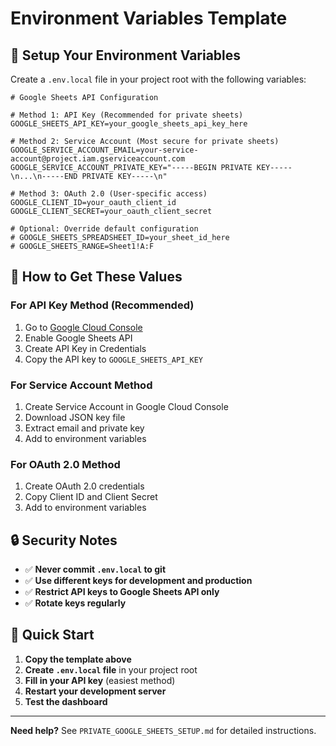 # Environment Variables Template

## 🔧 **Setup Your Environment Variables**

Create a `.env.local` file in your project root with the following variables:

```env
# Google Sheets API Configuration

# Method 1: API Key (Recommended for private sheets)
GOOGLE_SHEETS_API_KEY=your_google_sheets_api_key_here

# Method 2: Service Account (Most secure for private sheets)
GOOGLE_SERVICE_ACCOUNT_EMAIL=your-service-account@project.iam.gserviceaccount.com
GOOGLE_SERVICE_ACCOUNT_PRIVATE_KEY="-----BEGIN PRIVATE KEY-----\n...\n-----END PRIVATE KEY-----\n"

# Method 3: OAuth 2.0 (User-specific access)
GOOGLE_CLIENT_ID=your_oauth_client_id
GOOGLE_CLIENT_SECRET=your_oauth_client_secret

# Optional: Override default configuration
# GOOGLE_SHEETS_SPREADSHEET_ID=your_sheet_id_here
# GOOGLE_SHEETS_RANGE=Sheet1!A:F
```

## 📝 **How to Get These Values**

### **For API Key Method (Recommended)**
1. Go to [Google Cloud Console](https://console.cloud.google.com/)
2. Enable Google Sheets API
3. Create API Key in Credentials
4. Copy the API key to `GOOGLE_SHEETS_API_KEY`

### **For Service Account Method**
1. Create Service Account in Google Cloud Console
2. Download JSON key file
3. Extract email and private key
4. Add to environment variables

### **For OAuth 2.0 Method**
1. Create OAuth 2.0 credentials
2. Copy Client ID and Client Secret
3. Add to environment variables

## 🔒 **Security Notes**

- ✅ **Never commit `.env.local` to git**
- ✅ **Use different keys for development and production**
- ✅ **Restrict API keys to Google Sheets API only**
- ✅ **Rotate keys regularly**

## 🚀 **Quick Start**

1. **Copy the template above**
2. **Create `.env.local` file** in your project root
3. **Fill in your API key** (easiest method)
4. **Restart your development server**
5. **Test the dashboard**

---

**Need help?** See `PRIVATE_GOOGLE_SHEETS_SETUP.md` for detailed instructions. 